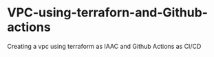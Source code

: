 # VPC-using-terraforn-and-Github-actions
Creating a vpc using terraform as IAAC and Github Actions as CI/CD
